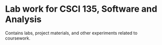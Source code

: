 # Lab work for CSCI 135, Software and Analysis

Contains labs, project materials, and other experiments related to coursework. 
